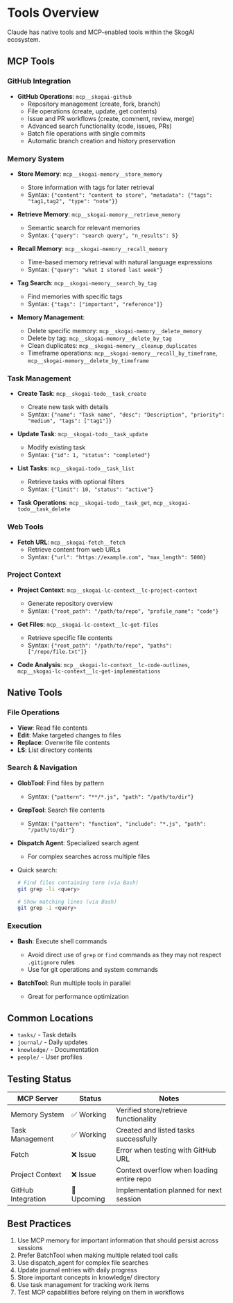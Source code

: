 # Tools Overview

Claude has native tools and MCP-enabled tools within the SkogAI ecosystem.

## MCP Tools

### GitHub Integration
- **GitHub Operations**: `mcp__skogai-github`
  - Repository management (create, fork, branch)
  - File operations (create, update, get contents)
  - Issue and PR workflows (create, comment, review, merge)
  - Advanced search functionality (code, issues, PRs)
  - Batch file operations with single commits
  - Automatic branch creation and history preservation

### Memory System
- **Store Memory**: `mcp__skogai-memory__store_memory`
  - Store information with tags for later retrieval
  - Syntax: `{"content": "content to store", "metadata": {"tags": "tag1,tag2", "type": "note"}}`

- **Retrieve Memory**: `mcp__skogai-memory__retrieve_memory`
  - Semantic search for relevant memories
  - Syntax: `{"query": "search query", "n_results": 5}`

- **Recall Memory**: `mcp__skogai-memory__recall_memory`
  - Time-based memory retrieval with natural language expressions
  - Syntax: `{"query": "what I stored last week"}`

- **Tag Search**: `mcp__skogai-memory__search_by_tag`
  - Find memories with specific tags
  - Syntax: `{"tags": ["important", "reference"]}`

- **Memory Management**:
  - Delete specific memory: `mcp__skogai-memory__delete_memory`
  - Delete by tag: `mcp__skogai-memory__delete_by_tag`
  - Clean duplicates: `mcp__skogai-memory__cleanup_duplicates`
  - Timeframe operations: `mcp__skogai-memory__recall_by_timeframe`, `mcp__skogai-memory__delete_by_timeframe`

### Task Management
- **Create Task**: `mcp__skogai-todo__task_create`
  - Create new task with details
  - Syntax: `{"name": "Task name", "desc": "Description", "priority": "medium", "tags": ["tag1"]}`

- **Update Task**: `mcp__skogai-todo__task_update`
  - Modify existing task
  - Syntax: `{"id": 1, "status": "completed"}`

- **List Tasks**: `mcp__skogai-todo__task_list`
  - Retrieve tasks with optional filters
  - Syntax: `{"limit": 10, "status": "active"}`

- **Task Operations**: `mcp__skogai-todo__task_get`, `mcp__skogai-todo__task_delete`

### Web Tools
- **Fetch URL**: `mcp__skogai-fetch__fetch`
  - Retrieve content from web URLs
  - Syntax: `{"url": "https://example.com", "max_length": 5000}`

### Project Context
- **Project Context**: `mcp__skogai-lc-context__lc-project-context`
  - Generate repository overview
  - Syntax: `{"root_path": "/path/to/repo", "profile_name": "code"}`

- **Get Files**: `mcp__skogai-lc-context__lc-get-files`
  - Retrieve specific file contents
  - Syntax: `{"root_path": "/path/to/repo", "paths": ["/repo/file.txt"]}`

- **Code Analysis**: `mcp__skogai-lc-context__lc-code-outlines`, `mcp__skogai-lc-context__lc-get-implementations`

## Native Tools

### File Operations
- **View**: Read file contents
- **Edit**: Make targeted changes to files
- **Replace**: Overwrite file contents
- **LS**: List directory contents

### Search & Navigation
- **GlobTool**: Find files by pattern
  - Syntax: `{"pattern": "**/*.js", "path": "/path/to/dir"}`

- **GrepTool**: Search file contents
  - Syntax: `{"pattern": "function", "include": "*.js", "path": "/path/to/dir"}`

- **Dispatch Agent**: Specialized search agent
  - For complex searches across multiple files

- Quick search:
  ```sh
  # Find files containing term (via Bash)
  git grep -li <query>

  # Show matching lines (via Bash)
  git grep -i <query>
  ```

### Execution
- **Bash**: Execute shell commands
  - Avoid direct use of `grep` or `find` commands as they may not respect `.gitignore` rules
  - Use for git operations and system commands

- **BatchTool**: Run multiple tools in parallel
  - Great for performance optimization

## Common Locations
- `tasks/` - Task details
- `journal/` - Daily updates
- `knowledge/` - Documentation
- `people/` - User profiles

## Testing Status

| MCP Server          | Status      | Notes                                    |
|---------------------|-------------|------------------------------------------|
| Memory System       | ✅ Working   | Verified store/retrieve functionality    |
| Task Management     | ✅ Working   | Created and listed tasks successfully    |
| Fetch               | ❌ Issue     | Error when testing with GitHub URL       |
| Project Context     | ❌ Issue     | Context overflow when loading entire repo |
| GitHub Integration  | 🔄 Upcoming  | Implementation planned for next session  |

## Best Practices
1. Use MCP memory for important information that should persist across sessions
2. Prefer BatchTool when making multiple related tool calls
3. Use dispatch_agent for complex file searches
4. Update journal entries with daily progress
5. Store important concepts in knowledge/ directory
6. Use task management for tracking work items
7. Test MCP capabilities before relying on them in workflows